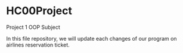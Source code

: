 # HC00Project
Project 1 OOP Subject

In this file repository, we will update each changes of our program on airlines reservation ticket.
